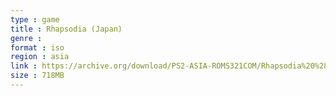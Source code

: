 ```yaml
---
type : game
title : Rhapsodia (Japan)
genre : 
format : iso
region : asia
link : https://archive.org/download/PS2-ASIA-ROMS321COM/Rhapsodia%20%28Japan%29.7z
size : 718MB
---
```

